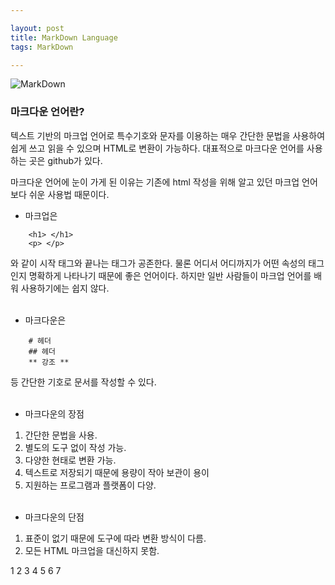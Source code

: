 ```yaml
---

layout: post
title: MarkDown Language
tags: MarkDown

---
```


![MarkDown](https://commons.wikimedia.org/wiki/File:Markdown-mark.svg#/media/File:Markdown-mark.svg)


### 마크다운 언어란?
텍스트 기반의 마크업 언어로 특수기호와 문자를 이용하는 매우 간단한 문법을 사용하여 쉽게 쓰고 읽을 수 있으며 HTML로 변환이 가능하다. 대표적으로 마크다운 언어를 사용하는 곳은 github가 있다.

  마크다운 언어에 눈이 가게 된 이유는 기존에 html 작성을 위해 알고 있던 마크업 언어보다 쉬운 사용법 때문이다.
<br/>
* 마크업은
```
	<h1> </h1>
	<p> </p>
```
 와 같이 시작 태그와 끝나는 태그가 공존한다. 물론 어디서 어디까지가 어떤 속성의 태그인지 명확하게 나타나기 때문에 좋은 언어이다. 하지만 일반 사람들이 마크업 언어를 배워 사용하기에는 쉽지 않다.
<br/><br/>
* 마크다운은
```
    # 헤더
    ## 헤더
    ** 강조 **
```
 등 간단한 기호로 문서를 작성할 수 있다.
<br/><br/>
* 마크다운의 장점
 1. 간단한 문법을 사용.
 2. 별도의 도구 없이 작성 가능.
 3. 다양한 현태로 변환 가능.
 4. 텍스트로 저장되기 때문에 용량이 작아 보관이 용이
 5. 지원하는 프로그램과 플랫폼이 다양.
<br/><br/>
* 마크다운의 단점
 1. 표준이 없기 때문에 도구에 따라 변환 방식이 다름.
 2. 모든 HTML 마크업을 대신하지 못함.

1
2
3
4
5
6
7